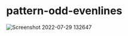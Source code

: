 # pattern-odd-evenlines
![Screenshot 2022-07-29 132647](https://user-images.githubusercontent.com/70971035/181712422-b873cdef-b594-4598-a745-1d19920d1da7.png)
